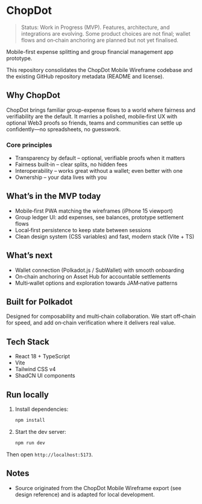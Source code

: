 # ChopDot

> Status: Work in Progress (MVP). Features, architecture, and integrations are evolving. Some product choices are not final; wallet flows and on‑chain anchoring are planned but not yet finalised.

Mobile-first expense splitting and group financial management app prototype.

This repository consolidates the ChopDot Mobile Wireframe codebase and the existing GitHub repository metadata (README and license).

## Why ChopDot

ChopDot brings familiar group-expense flows to a world where fairness and verifiability are the default. It marries a polished, mobile‑first UX with optional Web3 proofs so friends, teams and communities can settle up confidently—no spreadsheets, no guesswork.

### Core principles
- Transparency by default – optional, verifiable proofs when it matters
- Fairness built‑in – clear splits, no hidden fees
- Interoperability – works great without a wallet; even better with one
- Ownership – your data lives with you

## What’s in the MVP today
- Mobile‑first PWA matching the wireframes (iPhone 15 viewport)
- Group ledger UI: add expenses, see balances, prototype settlement flows
- Local‑first persistence to keep state between sessions
- Clean design system (CSS variables) and fast, modern stack (Vite + TS)

## What’s next
- Wallet connection (Polkadot.js / SubWallet) with smooth onboarding
- On‑chain anchoring on Asset Hub for accountable settlements
- Multi‑wallet options and exploration towards JAM‑native patterns

## Built for Polkadot
Designed for composability and multi‑chain collaboration. We start off‑chain for speed, and add on‑chain verification where it delivers real value.

## Tech Stack

- React 18 + TypeScript
- Vite
- Tailwind CSS v4
- ShadCN UI components

## Run locally

1. Install dependencies:
   
   ```bash
   npm install
   ```

2. Start the dev server:
   
   ```bash
   npm run dev
   ```

Then open `http://localhost:5173`.

## Notes

- Source originated from the ChopDot Mobile Wireframe export (see design reference) and is adapted for local development.

